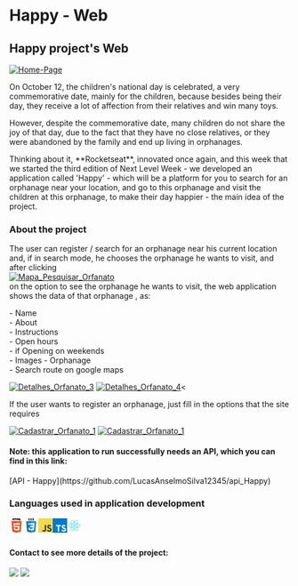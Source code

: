 # Happy - Web

<h2>Happy project's Web</h2>
<a data-flickr-embed="true" href="https://www.flickr.com/photos/190690980@N06/50498810831/in/dateposted-public/" title="Home-Page"><img src="https://live.staticflickr.com/65535/50498810831_337d815b09.jpg" width="500" height="282" alt="Home-Page"></a>
<p>On October 12, the children's national day is celebrated, a very commemorative date, mainly for the children, because besides being their day, they receive a lot of affection from their relatives and win many toys.</p>
<p>However, despite the commemorative date, many children do not share the joy of that day, due to the fact that they have no close relatives, or they were abandoned by the family and end up living in orphanages.</p>
<p>Thinking about it, **Rocketseat**, innovated once again, and this week that we started the third edition of Next Level Week - we developed an application called 'Happy' - which will be a platform for you to search for an orphanage near your location, and go to this orphanage and visit the children at this orphanage, to make their day happier - the main idea of ​​the project.</p>

<h3>About the project</h3>
<p>The user can register / search for an orphanage near his current location and, if in search mode, he chooses the orphanage he wants to visit, and after clicking <br/>
<a data-flickr-embed="true" href="https://www.flickr.com/photos/190690980@N06/50498963297/in/dateposted-public/" title="Mapa_Pesquisar_Orfanato"><img src="https://live.staticflickr.com/65535/50498963297_bd62fc99f8.jpg" width="500" height="282" alt="Mapa_Pesquisar_Orfanato"></a><br/>
on the option to see the orphanage he wants to visit, the web application shows the data of that orphanage , as:</p>
- Name <br/>
- About <br/>
- Instructions <br/>
- Open hours <br/>
- if Opening on weekends <br/>
- Images - Orphanage<br/>
- Search route on google maps

<a data-flickr-embed="true" href="https://www.flickr.com/photos/190690980@N06/50498287243/in/dateposted-public/" title="Detalhes_Orfanato_3"><img src="https://live.staticflickr.com/65535/50498287243_a4bedfdbcb.jpg" width="500" height="282" alt="Detalhes_Orfanato_3"></a>
<a data-flickr-embed="true" href="https://www.flickr.com/photos/190690980@N06/50498287198/in/dateposted-public/" title="Detalhes_Orfanato_4"><img src="https://live.staticflickr.com/65535/50498287198_49b3bea355.jpg" width="500" height="282" alt="Detalhes_Orfanato_4"></a><

<p>If the user wants to register an orphanage, just fill in the options that the site requires</p>
<a data-flickr-embed="true" href="https://www.flickr.com/photos/190690980@N06/50498810916/in/dateposted-public/" title="Cadastrar_Orfanato_1"><img src="https://live.staticflickr.com/65535/50498810916_23d289a496.jpg" width="500" height="282" alt="Cadastrar_Orfanato_1"></a>
<a data-flickr-embed="true" href="https://www.flickr.com/photos/190690980@N06/50498810916/in/dateposted-public/" title="Cadastrar_Orfanato_1"><img src="https://live.staticflickr.com/65535/50498810916_23d289a496.jpg" width="500" height="282" alt="Cadastrar_Orfanato_1"></a>

<h4>Note: this application to run successfully needs an API, which you can find in this link:
</h4>
<p> [API - Happy](https://github.com/LucasAnselmoSilva12345/api_Happy)</p>

<h3>Languages ​​used in application development</h3>
<img align="left" alt="HTML5" width="26px" src="https://raw.githubusercontent.com/github/explore/80688e429a7d4ef2fca1e82350fe8e3517d3494d/topics/html/html.png" />
<img align="left" alt="CSS3" width="26px" src="https://raw.githubusercontent.com/github/explore/80688e429a7d4ef2fca1e82350fe8e3517d3494d/topics/css/css.png" />
<img align="left" alt="JavaScript" width="26px" src="https://raw.githubusercontent.com/github/explore/80688e429a7d4ef2fca1e82350fe8e3517d3494d/topics/javascript/javascript.png" />
<img align="left" alt="Type" width="26px" src="https://raw.githubusercontent.com/github/explore/80688e429a7d4ef2fca1e82350fe8e3517d3494d/topics/typescript/typescript.png" />
<img align="left" alt="React" width="26px" src="https://raw.githubusercontent.com/github/explore/80688e429a7d4ef2fca1e82350fe8e3517d3494d/topics/react/react.png" />
<br/>
<br>

<h4>Contact to see more details of the project:</h4>
<p align="left">
<a href="mailto:lucasanselmodasilva02@gmail.com" alt="Gmail">
<img src="https://img.shields.io/badge/-lucasanselmodasilva02@gmail.com-e34c41?style=flat-square&labelColor=e34c41&logo=gmail&logoColor=white&link=lucasanselmodasilva02@gmail.com" /></a>
  
<a href="https://www.linkedin.com/in/lucas-anselmo-moraes-da-silva-543636161/" alt="Linkedin">
<img src="https://img.shields.io/badge/-Lucas-blue?style=flat-square&logo=Linkedin&logoColor=white&link=https://www.linkedin.com/in/lucas-anselmo-moraes-da-silva-543636161/" /></a>
